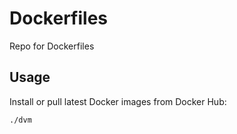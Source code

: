 # Dockerfiles

Repo for Dockerfiles

## Usage

Install or pull latest Docker images from Docker Hub:

`./dvm`

